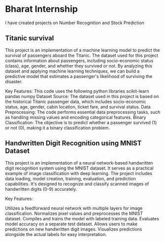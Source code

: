 # Bharat Internship
I have created projects on Number Recognition and Stock Prediction

## Titanic survival
This project is an implementation of a machine learning model to predict the survival of passengers aboard the Titanic. The dataset used for this project contains information about passengers, including socio-economic status (class), age, gender, and whether they survived or not. By analyzing this dataset and applying machine learning techniques, we can build a predictive model that estimates a passenger's likelihood of surviving the disaster.

Key Features:
This code uses the following python libraries
scikit-learn
pandas
numpy
Dataset Source: 
The dataset used in this project is based on the historical Titanic passenger data, which includes socio-economic status, age, gender, cabin location, ticket fare, and survival status.
Data Preprocessing: The code performs essential data preprocessing tasks, such as handling missing values and encoding categorical features.
Binary Classification: The objective is to predict whether a passenger survived (1) or not (0), making it a binary classification problem.



## Handwritten Digit Recognition using MNIST Dataset
This project is an implementation of a neural network-based handwritten digit recognition system using the MNIST dataset. It serves as a practical example of image classification with deep learning. The project includes data loading, model creation, training, evaluation, and prediction capabilities. It's designed to recognize and classify scanned images of handwritten digits (0-9) accurately.

Key Features:

Utilizes a feedforward neural network with multiple layers for image classification.
Normalizes pixel values and preprocesses the MNIST dataset.
Compiles and trains the model with labeled training data.
Evaluates model accuracy on a separate test dataset.
Allows users to make predictions on new handwritten digit images.
Visualizes predictions alongside the actual labels for easy interpretation.








